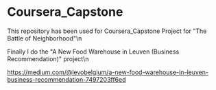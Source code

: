 # Coursera_Capstone
This repository  has been used for Coursera_Capstone Project for "The Battle of Neighborhood"\n

Finally I do the "A New Food Warehouse in Leuven (Business Recommendation)" project\n

https://medium.com/@levobelgium/a-new-food-warehouse-in-leuven-business-recommendation-7497203ff6ed
